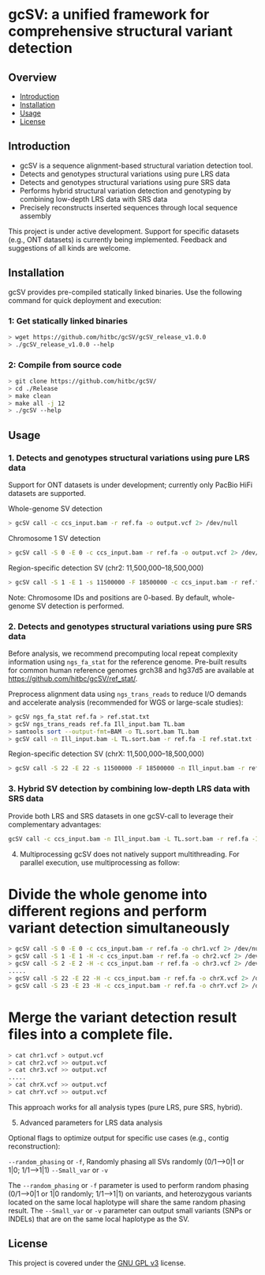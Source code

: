 # gcSV: a unified framework for comprehensive structural variant detection

## Overview

* [Introduction](#introduction)
* [Installation](#installation)
* [Usage](#usage)
* [License](#license)


## Introduction
- gcSV is a sequence alignment-based structural variation detection tool.
- Detects and genotypes structural variations using pure LRS data
- Detects and genotypes structural variations using pure SRS data
- Performs hybrid structural variation detection and genotyping by combining low-depth LRS data with SRS data
- Precisely reconstructs inserted sequences through local sequence assembly

This project is under active development. Support for specific datasets (e.g., ONT datasets) is currently being implemented. Feedback and suggestions of all kinds are welcome.

##  Installation
gcSV provides pre-compiled statically linked binaries. Use the following command for quick deployment and execution:

### 1: Get statically linked binaries
```bash
> wget https://github.com/hitbc/gcSV/gcSV_release_v1.0.0
> ./gcSV_release_v1.0.0 --help
```

### 2: Compile from source code
```bash
> git clone https://github.com/hitbc/gcSV/
> cd ./Release
> make clean
> make all -j 12
> ./gcSV --help
```

## Usage

### 1. Detects and genotypes structural variations using pure LRS data
Support for ONT datasets is under development; currently only PacBio HiFi datasets are supported.

Whole-genome SV detection

```bash
> gcSV call -c ccs_input.bam -r ref.fa -o output.vcf 2> /dev/null
```

Chromosome 1 SV detection
```bash
> gcSV call -S 0 -E 0 -c ccs_input.bam -r ref.fa -o output.vcf 2> /dev/null
```

Region-specific detection SV (chr2: 11,500,000–18,500,000)
```bash
> gcSV call -S 1 -E 1 -s 11500000 -F 18500000 -c ccs_input.bam -r ref.fa -o output.vcf 2> /dev/null
```
Note: Chromosome IDs and positions are 0-based. By default, whole-genome SV detection is performed.

### 2. Detects and genotypes structural variations using pure SRS data


Before analysis, we recommend precomputing local repeat complexity information using `ngs_fa_stat` for the reference genome. Pre-built results for common human reference genomes grch38 and hg37d5 are available at https://github.com/hitbc/gcSV/ref_stat/.

Preprocess alignment data using `ngs_trans_reads` to reduce I/O demands and accelerate analysis (recommended for WGS or large-scale studies):

```bash
> gcSV ngs_fa_stat ref.fa > ref.stat.txt
> gcSV ngs_trans_reads ref.fa Ill_input.bam TL.bam 
> samtools sort --output-fmt=BAM -o TL.sort.bam TL.bam
> gcSV call -n Ill_input.bam -L TL.sort.bam -r ref.fa -I ref.stat.txt -o output.vcf 2> /dev/null
```

Region-specific detection SV (chrX: 11,500,000–18,500,000)
```bash
> gcSV call -S 22 -E 22 -s 11500000 -F 18500000 -n Ill_input.bam -r ref.fa -o output.vcf 2> /dev/null
```

### 3. Hybrid SV detection by combining low-depth LRS data with SRS data
Provide both LRS and SRS datasets in one gcSV-call to leverage their complementary advantages:

```bash
gcSV call -c ccs_input.bam -n Ill_input.bam -L TL.sort.bam -r ref.fa -I ref.stat.txt -o output.vcf 2> /dev/null
```

4. Multiprocessing
gcSV does not natively support multithreading. For parallel execution, use multiprocessing as follow:

# Divide the whole genome into different regions and perform variant detection simultaneously
```bash
> gcSV call -S 0 -E 0 -c ccs_input.bam -r ref.fa -o chr1.vcf 2> /dev/null
> gcSV call -S 1 -E 1 -H -c ccs_input.bam -r ref.fa -o chr2.vcf 2> /dev/null
> gcSV call -S 2 -E 2 -H -c ccs_input.bam -r ref.fa -o chr3.vcf 2> /dev/null
.....
> gcSV call -S 22 -E 22 -H -c ccs_input.bam -r ref.fa -o chrX.vcf 2> /dev/null
> gcSV call -S 23 -E 23 -H -c ccs_input.bam -r ref.fa -o chrY.vcf 2> /dev/null
```

# Merge the variant detection result files into a complete file.
```bash
> cat chr1.vcf > output.vcf
> cat chr2.vcf >> output.vcf
> cat chr3.vcf >> output.vcf
.....
> cat chrX.vcf >> output.vcf
> cat chrY.vcf >> output.vcf
```

This approach works for all analysis types (pure LRS, pure SRS, hybrid).

5. Advanced parameters for LRS data analysis

Optional flags to optimize output for specific use cases (e.g., contig reconstruction):


 `--random_phasing` or `-f`, Randomly phasing all SVs randomly (0/1-->0|1 or 1|0; 1/1-->1|1)
 `--Small_var` or  `-v` 

The `--random_phasing` or `-f` parameter is used to perform random phasing (0/1-->0|1 or 1|0 randomly; 1/1-->1|1) on variants, and heterozygous variants located on the same local haplotype will share the same random phasing result.
The `--Small_var` or  `-v`  parameter can output small variants (SNPs or INDELs) that are on the same local haplotype as the SV.

## License
This project is covered under the <a href="LICENSE">GNU GPL v3</a> license.

